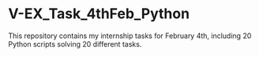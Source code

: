 # V-EX_Task_4thFeb_Python
This repository contains my internship tasks for February 4th, including 20 Python scripts solving 20 different tasks.
